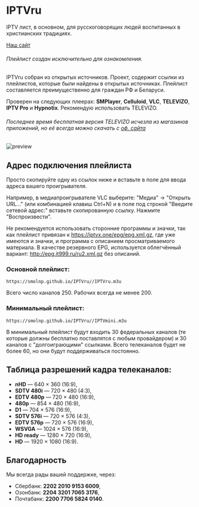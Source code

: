 # IPTVru
IPTV лист, в основном, для русскоговорящих людей воспитанных в христианских традициях.

[Наш сайт](https://smolnp.github.io/IPTVru//index.html)

###### Плейлист создан исключительно для ознакомления.
IPTVru собран из открытых источников. Проект, содержит ссылки из плейлистов, которые были найдены в открытых источниках. Плейлист составляется преимущественно для граждан РФ и Беларуси.

Проверен на следующих плеерах: **SMPlayer**, **Celluloid**, **VLC**, **TELEVIZO**, **IPTV Pro** и **Hypnotix**. Рекомендую использовать TELEVIZO.
###### Последнее время бесплатная версия TELEVIZO исчезла из магазинов приложений, но её всегда можно скачать с [оф. сайта](https://televizo.net/)

  <img src="https://github.com/smolnp/IPTVru/blob/gh-pages/Снимок%20экрана%20от%202023-11-29%2017-37-58.png" alt="preview"/>
  
## Адрес подключения плейлиста
Просто скопируйте одну из ссылок ниже и вставьте в поле для ввода адреса вашего проигрывателя.

Например, в медиапроигрывателе VLC выберите: "Медиа" -> "Открыть URL..." (или комбинацией клавиш Ctrl+N) и в поле под строкой "Введите сетевой адрес:" вставьте скопированную ссылку. Нажмите "Воспроизвести".

Не рекомендуется использовать сторонние программы и значки, так как плейлист привязан к https://iptvx.one/epg/epg.xml.gz, где уже имеются и значки, и программа с описанием просматриваемого материала. В качестве резервного EPG, используется облегчённый вариант: http://epg.it999.ru/ru2.xml.gz без описаний.

### Основной плейлист:
```
https://smolnp.github.io/IPTVru//IPTVru.m3u
```
Всего число каналов 250. Рабочих всегда не менее 200.

### Минимальный плейлист: 
```
https://smolnp.github.io/IPTVru//IPTVmini.m3u
```

В минимальный плейлист будут входить 30 федеральных каналов (те которые должны бесплатно поставлятся с любым провайдером) и 30 каналов с "долгоиграющими" ссылками. Всего телеканалов будет не более 60, но они будут поддерживаться постоянно.

## Таблица разрешений кадра телеканалов:
* **nHD** — 640 × 360 (16:9),
* **SDTV 480i** — 720 × 480 (4:3),
* **EDTV 480p** — 720 × 480 (16:9),
* **480p** — 854 × 480 (16:9),
* **D1** — 704 × 576 (16:9),
* **SDTV 576i** — 720 × 576 (4:3),
* **EDTV 576p** — 720 × 576 (16:9),
* **WSVGA** — 1024 × 576 (16:9),
* **HD ready** — 1280 × 720 (16:9),
* **HD** — 1920 × 1080 (16:9).

## Благодарность
Мы всегда рады вашей поддержке, через:
* Сбербанк: **2202 2010 9153 6009**,
* Озонбанк: **2204 3201 7065 3176**,
* Почтабанк: **2200 7706 5824 0140**.
